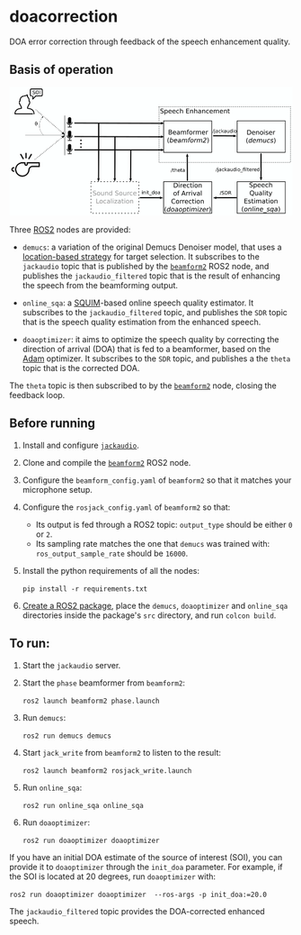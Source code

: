 # doacorrection
DOA error correction through feedback of the speech enhancement quality.

## Basis of operation

![Diagram of the whole system](/images/proposedsystem.png?raw=true)

Three [ROS2](https://docs.ros.org/) nodes are provided:

- `demucs`: a variation of the original Demucs Denoiser model, that uses a [location-based strategy](https://github.com/balkce/demucstargetsel) for target selection. It subscribes to the `jackaudio` topic that is published by the [`beamform2`](https://github.com/balkce/beamform2) ROS2 node, and publishes the `jackaudio_filtered` topic that is the result of enhancing the speech from the beamforming output.

- `online_sqa`: a [SQUIM](https://pytorch.org/audio/main/tutorials/squim_tutorial.html)-based online speech quality estimator. It subscribes to the `jackaudio_filtered` topic, and publishes the `SDR` topic that is the speech quality estimation from the enhanced speech.

- `doaoptimizer`: it aims to optimize the speech quality by correcting the direction of arrival (DOA) that is fed to a beamformer, based on the [Adam](https://pytorch.org/docs/stable/generated/torch.optim.Adam.html) optimizer. It subscribes to the `SDR` topic, and publishes a the `theta` topic that is the corrected DOA.

The `theta` topic is then subscribed to by the [`beamform2`](https://github.com/balkce/beamform2) node, closing the feedback loop.

## Before running

1. Install and configure [`jackaudio`](https://jackaudio.org/).

2. Clone and compile the [`beamform2`](https://github.com/balkce/beamform2) ROS2 node.

3. Configure the `beamform_config.yaml` of `beamform2` so that it matches your microphone setup.

4. Configure the `rosjack_config.yaml` of `beamform2` so that:

   - Its output is fed through a ROS2 topic: `output_type` should be either `0` or `2`.
   - Its sampling rate matches the one that `demucs` was trained with: `ros_output_sample_rate` should be `16000`.

5. Install the python requirements of all the nodes:

   `pip install -r requirements.txt`

6. [Create a ROS2 package](https://docs.ros.org/en/humble/Tutorials/Beginner-Client-Libraries/Creating-Your-First-ROS2-Package.html), place the `demucs`, `doaoptimizer` and `online_sqa` directories inside the package's `src` directory, and run `colcon build`.

## To run:

1. Start the `jackaudio` server.

2. Start the `phase` beamformer from `beamform2`:

   `ros2 launch beamform2 phase.launch`

3. Run `demucs`:

   `ros2 run demucs demucs`

4. Start `jack_write` from `beamform2` to listen to the result:

   `ros2 launch beamform2 rosjack_write.launch`

5. Run `online_sqa`:

   `ros2 run online_sqa online_sqa`

6. Run `doaoptimizer`:

   `ros2 run doaoptimizer doaoptimizer`

If you have an initial DOA estimate of the source of interest (SOI), you can provide it to `doaoptimizer` through the `init_doa` parameter. For example, if the SOI is located at 20 degrees, run `doaoptimizer` with:

`ros2 run doaoptimizer doaoptimizer  --ros-args -p init_doa:=20.0`

The `jackaudio_filtered` topic provides the DOA-corrected enhanced speech.
